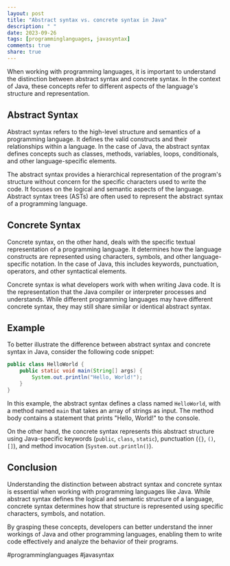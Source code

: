 ```yaml
---
layout: post
title: "Abstract syntax vs. concrete syntax in Java"
description: " "
date: 2023-09-26
tags: [programminglanguages, javasyntax]
comments: true
share: true
---
```


When working with programming languages, it is important to understand the distinction between abstract syntax and concrete syntax. In the context of Java, these concepts refer to different aspects of the language's structure and representation.

## Abstract Syntax

Abstract syntax refers to the high-level structure and semantics of a programming language. It defines the valid constructs and their relationships within a language. In the case of Java, the abstract syntax defines concepts such as classes, methods, variables, loops, conditionals, and other language-specific elements.

The abstract syntax provides a hierarchical representation of the program's structure without concern for the specific characters used to write the code. It focuses on the logical and semantic aspects of the language. Abstract syntax trees (ASTs) are often used to represent the abstract syntax of a programming language.

## Concrete Syntax

Concrete syntax, on the other hand, deals with the specific textual representation of a programming language. It determines how the language constructs are represented using characters, symbols, and other language-specific notation. In the case of Java, this includes keywords, punctuation, operators, and other syntactical elements.

Concrete syntax is what developers work with when writing Java code. It is the representation that the Java compiler or interpreter processes and understands. While different programming languages may have different concrete syntax, they may still share similar or identical abstract syntax.

## Example

To better illustrate the difference between abstract syntax and concrete syntax in Java, consider the following code snippet:

```java
public class HelloWorld {
    public static void main(String[] args) {
        System.out.println("Hello, World!");
    }
}
```

In this example, the abstract syntax defines a class named `HelloWorld`, with a method named `main` that takes an array of strings as input. The method body contains a statement that prints "Hello, World!" to the console.

On the other hand, the concrete syntax represents this abstract structure using Java-specific keywords (`public`, `class`, `static`), punctuation (`{}`, `()`, `[]`), and method invocation (`System.out.println()`).

## Conclusion

Understanding the distinction between abstract syntax and concrete syntax is essential when working with programming languages like Java. While abstract syntax defines the logical and semantic structure of a language, concrete syntax determines how that structure is represented using specific characters, symbols, and notation.

By grasping these concepts, developers can better understand the inner workings of Java and other programming languages, enabling them to write code effectively and analyze the behavior of their programs.

#programminglanguages #javasyntax